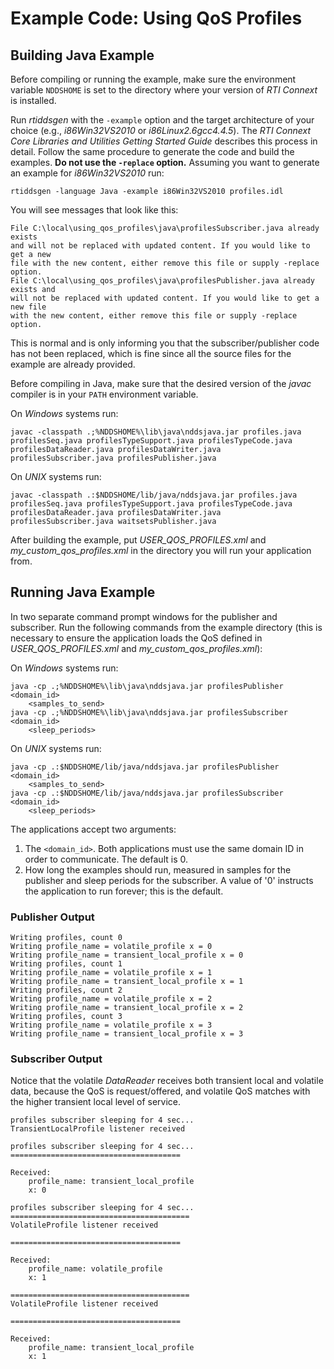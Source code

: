 # Example Code: Using QoS Profiles

## Building Java Example
Before compiling or running the example, make sure the environment variable
`NDDSHOME` is set to the directory where your version of *RTI Connext* is
installed.

Run *rtiddsgen* with the `-example` option and the target architecture of your
choice (e.g., *i86Win32VS2010* or *i86Linux2.6gcc4.4.5*). The *RTI Connext Core
Libraries and Utilities Getting Started Guide* describes this process in detail.
Follow the same procedure to generate the code and build the examples. **Do not
use the `-replace` option.** Assuming you want to generate an example for
*i86Win32VS2010* run:
```
rtiddsgen -language Java -example i86Win32VS2010 profiles.idl
```

You will see messages that look like this:
```
File C:\local\using_qos_profiles\java\profilesSubscriber.java already exists
and will not be replaced with updated content. If you would like to get a new
file with the new content, either remove this file or supply -replace option.
File C:\local\using_qos_profiles\java\profilesPublisher.java already exists and
will not be replaced with updated content. If you would like to get a new file
with the new content, either remove this file or supply -replace option.
```

This is normal and is only informing you that the subscriber/publisher code has
not been replaced, which is fine since all the source files for the example are
already provided.

Before compiling in Java, make sure that the desired version of the *javac*
compiler is in your `PATH` environment variable.

On *Windows* systems run:
```
javac -classpath .;%NDDSHOME%\lib\java\nddsjava.jar profiles.java profilesSeq.java profilesTypeSupport.java profilesTypeCode.java profilesDataReader.java profilesDataWriter.java profilesSubscriber.java profilesPublisher.java
```

On *UNIX* systems run:
```
javac -classpath .:$NDDSHOME/lib/java/nddsjava.jar profiles.java profilesSeq.java profilesTypeSupport.java profilesTypeCode.java profilesDataReader.java profilesDataWriter.java profilesSubscriber.java waitsetsPublisher.java
```

After building the example, put *USER_QOS_PROFILES.xml* and
*my_custom_qos_profiles.xml* in the directory you will run your application
from.

## Running Java Example
In two separate command prompt windows for the publisher and subscriber.
Run the following commands from the example directory (this is necessary to
ensure the application loads the QoS defined in *USER_QOS_PROFILES.xml* and *my_custom_qos_profiles.xml*):

On *Windows* systems run:
```
java -cp .;%NDDSHOME%\lib\java\nddsjava.jar profilesPublisher  <domain_id>
    <samples_to_send>
java -cp .;%NDDSHOME%\lib\java\nddsjava.jar profilesSubscriber <domain_id>
    <sleep_periods>
```

On *UNIX* systems run:
```
java -cp .:$NDDSHOME/lib/java/nddsjava.jar profilesPublisher  <domain_id>
    <samples_to_send>
java -cp .:$NDDSHOME/lib/java/nddsjava.jar profilesSubscriber <domain_id>
    <sleep_periods>
```

The applications accept two arguments:

1. The `<domain_id>`. Both applications must use the same domain ID in order to
communicate. The default is 0.
2. How long the examples should run, measured in samples for the publisher
and sleep periods for the subscriber. A value of '0' instructs the
application to run forever; this is the default.


### Publisher Output
```
Writing profiles, count 0
Writing profile_name = volatile_profile x = 0
Writing profile_name = transient_local_profile x = 0
Writing profiles, count 1
Writing profile_name = volatile_profile x = 1
Writing profile_name = transient_local_profile x = 1
Writing profiles, count 2
Writing profile_name = volatile_profile x = 2
Writing profile_name = transient_local_profile x = 2
Writing profiles, count 3
Writing profile_name = volatile_profile x = 3
Writing profile_name = transient_local_profile x = 3
```

### Subscriber Output
Notice that the volatile *DataReader* receives both transient local and volatile
data, because the QoS is request/offered, and volatile QoS matches with the
higher transient local level of service.
```
profiles subscriber sleeping for 4 sec...
TransientLocalProfile listener received

profiles subscriber sleeping for 4 sec...
======================================

Received:
    profile_name: transient_local_profile
    x: 0

profiles subscriber sleeping for 4 sec...
========================================
VolatileProfile listener received

======================================

Received:
    profile_name: volatile_profile
    x: 1

========================================
VolatileProfile listener received

======================================

Received:
    profile_name: transient_local_profile
    x: 1
```
